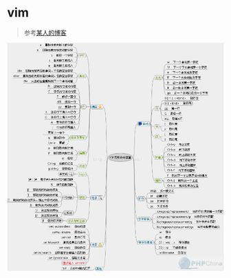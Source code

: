 # vim
> 参考[某人的博客](https://www.cnblogs.com/chenyablog/p/10399601.html)

![vim](../static/centOS/vim.png)